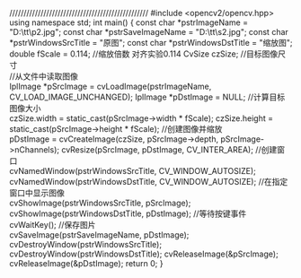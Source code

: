 /////////////////////////////////////////////////
#include <opencv2/opencv.hpp>  
using namespace std;
int main()
{
	const char *pstrImageName = "D:\\tt\\p2.jpg";
	const char *pstrSaveImageName = "D:\\tt\\s2.jpg";
	const char *pstrWindowsSrcTitle = "原图";
	const char *pstrWindowsDstTitle = "缩放图";
	double fScale = 0.114;      //缩放倍数  对齐实验0.114
	CvSize czSize;              //目标图像尺寸  
	//从文件中读取图像    
	IplImage *pSrcImage = cvLoadImage(pstrImageName, CV_LOAD_IMAGE_UNCHANGED);
	IplImage *pDstImage = NULL;
	//计算目标图像大小  
	czSize.width = static_cast<int>(pSrcImage->width * fScale);
	czSize.height = static_cast<int>(pSrcImage->height * fScale);
	//创建图像并缩放  
	pDstImage = cvCreateImage(czSize, pSrcImage->depth, pSrcImage->nChannels);
	cvResize(pSrcImage, pDstImage, CV_INTER_AREA);
	//创建窗口  
	cvNamedWindow(pstrWindowsSrcTitle, CV_WINDOW_AUTOSIZE);
	cvNamedWindow(pstrWindowsDstTitle, CV_WINDOW_AUTOSIZE);
	//在指定窗口中显示图像  
	cvShowImage(pstrWindowsSrcTitle, pSrcImage);
	cvShowImage(pstrWindowsDstTitle, pDstImage);
	//等待按键事件  
	cvWaitKey();
	//保存图片  
	cvSaveImage(pstrSaveImageName, pDstImage);
	cvDestroyWindow(pstrWindowsSrcTitle);
	cvDestroyWindow(pstrWindowsDstTitle);
	cvReleaseImage(&pSrcImage);
	cvReleaseImage(&pDstImage);
	return 0;
}
